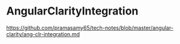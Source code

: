 # AngularClarityIntegration

https://github.com/pramasamy65/tech-notes/blob/master/angular-clarity/ang-clr-integration.md